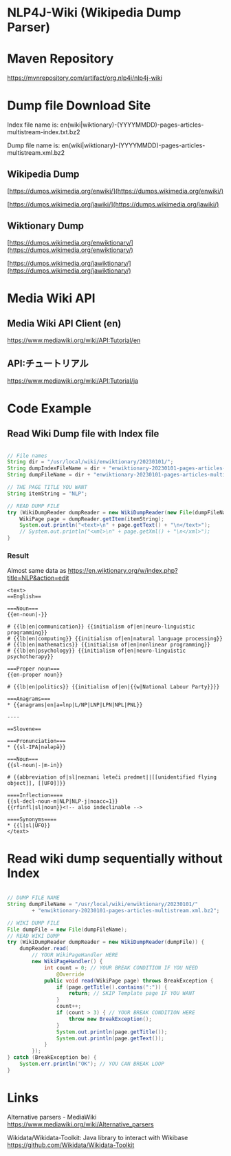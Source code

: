 # NLP4J-Wiki (Wikipedia Dump Parser)

# Maven Repository

https://mvnrepository.com/artifact/org.nlp4j/nlp4j-wiki

# Dump file Download Site

Index file name is: en(wiki|wiktionary)-(YYYYMMDD)-pages-articles-multistream-index.txt.bz2

Dump file name is: en(wiki|wiktionary)-(YYYYMMDD)-pages-articles-multistream.xml.bz2

## Wikipedia Dump

[https://dumps.wikimedia.org/enwiki/](https://dumps.wikimedia.org/enwiki/)

[https://dumps.wikimedia.org/jawiki/](https://dumps.wikimedia.org/jawiki/)

## Wiktionary Dump

[https://dumps.wikimedia.org/enwiktionary/](https://dumps.wikimedia.org/enwiktionary/)

[https://dumps.wikimedia.org/jawiktionary/](https://dumps.wikimedia.org/jawiktionary/)

# Media Wiki API

## Media Wiki API Client (en)

https://www.mediawiki.org/wiki/API:Tutorial/en

## API:チュートリアル

https://www.mediawiki.org/wiki/API:Tutorial/ja

# Code Example

## Read Wiki Dump file with Index file

```java

// File names
String dir = "/usr/local/wiki/enwiktionary/20230101/";
String dumpIndexFileName = dir + "enwiktionary-20230101-pages-articles-multistream-index.txt.bz2";
String dumpFileName = dir + "enwiktionary-20230101-pages-articles-multistream.xml.bz2";

// THE PAGE TITLE YOU WANT
String itemString = "NLP"; 

// READ DUMP FILE
try (WikiDumpReader dumpReader = new WikiDumpReader(new File(dumpFileName), new File(dumpIndexFileName));) {
	WikiPage page = dumpReader.getItem(itemString);
	System.out.println("<text>\n" + page.getText() + "\n</text>");
	// System.out.println("<xml>\n" + page.getXml() + "\n</xml>");
}

```

### Result

Almost same data as https://en.wiktionary.org/w/index.php?title=NLP&action=edit

```
<text>
==English==

===Noun===
{{en-noun|-}}

# {{lb|en|communication}} {{initialism of|en|neuro-linguistic programming}}
# {{lb|en|computing}} {{initialism of|en|natural language processing}}
# {{lb|en|mathematics}} {{initialism of|en|nonlinear programming}}
# {{lb|en|psychology}} {{initialism of|en|neuro-linguistic psychotherapy}}

===Proper noun===
{{en-proper noun}}

# {{lb|en|politics}} {{initialism of|en|{{w|National Labour Party}}}}

===Anagrams===
* {{anagrams|en|a=lnp|L/NP|LNP|LPN|NPL|PNL}}

----

==Slovene==

===Pronunciation===
* {{sl-IPA|nələpə̏}}

===Noun===
{{sl-noun|-|m-in}}

# {{abbreviation of|sl|neznani leteči predmet||[[unidentified flying object]], [[UFO]]}}

====Inflection====
{{sl-decl-noun-m|NLP|NLP-j|noacc=1}}
{{rfinfl|sl|noun}}<!-- also indeclinable -->

====Synonyms====
* {{l|sl|ÚFO}}
</text>

```

# Read wiki dump sequentially without Index 

```java

// DUMP FILE NAME
String dumpFileName = "/usr/local/wiki/enwiktionary/20230101/"
		+ "enwiktionary-20230101-pages-articles-multistream.xml.bz2";

// WIKI DUMP FILE
File dumpFile = new File(dumpFileName);
// READ WIKI DUMP
try (WikiDumpReader dumpReader = new WikiDumpReader(dumpFile)) {
	dumpReader.read(
		// YOUR WikiPageHandler HERE
		new WikiPageHandler() {
			int count = 0; // YOUR BREAK CONDITION IF YOU NEED
				@Override
			public void read(WikiPage page) throws BreakException {
				if (page.getTitle().contains(":")) {
					return; // SKIP Template page IF YOU WANT
				}
				count++;
				if (count > 3) { // YOUR BREAK CONDITION HERE
					throw new BreakException();
				}
				System.out.println(page.getTitle());
				System.out.println(page.getText());
			}
		});
} catch (BreakException be) {
	System.err.println("OK"); // YOU CAN BREAK LOOP
}

```




# Links

Alternative parsers - MediaWiki
https://www.mediawiki.org/wiki/Alternative_parsers


Wikidata/Wikidata-Toolkit: Java library to interact with Wikibase
https://github.com/Wikidata/Wikidata-Toolkit



